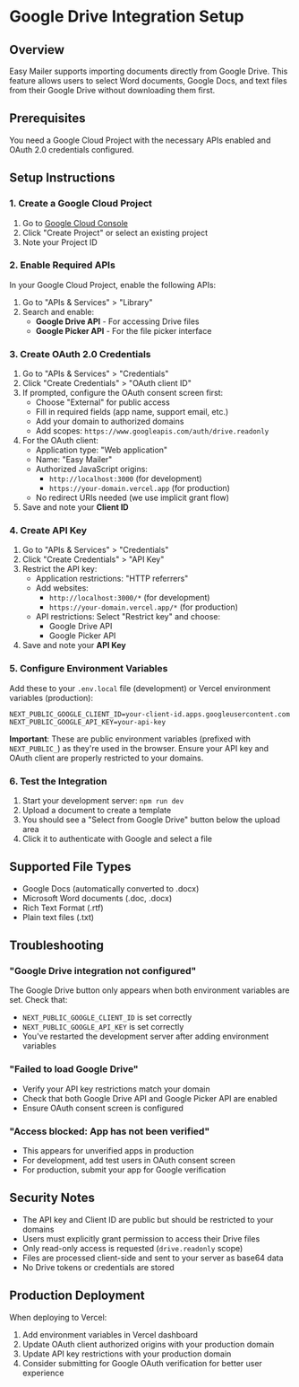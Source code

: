 # Google Drive Integration Setup

## Overview
Easy Mailer supports importing documents directly from Google Drive. This feature allows users to select Word documents, Google Docs, and text files from their Google Drive without downloading them first.

## Prerequisites
You need a Google Cloud Project with the necessary APIs enabled and OAuth 2.0 credentials configured.

## Setup Instructions

### 1. Create a Google Cloud Project
1. Go to [Google Cloud Console](https://console.cloud.google.com/)
2. Click "Create Project" or select an existing project
3. Note your Project ID

### 2. Enable Required APIs
In your Google Cloud Project, enable the following APIs:
1. Go to "APIs & Services" > "Library"
2. Search and enable:
   - **Google Drive API** - For accessing Drive files
   - **Google Picker API** - For the file picker interface

### 3. Create OAuth 2.0 Credentials
1. Go to "APIs & Services" > "Credentials"
2. Click "Create Credentials" > "OAuth client ID"
3. If prompted, configure the OAuth consent screen first:
   - Choose "External" for public access
   - Fill in required fields (app name, support email, etc.)
   - Add your domain to authorized domains
   - Add scopes: `https://www.googleapis.com/auth/drive.readonly`
4. For the OAuth client:
   - Application type: "Web application"
   - Name: "Easy Mailer"
   - Authorized JavaScript origins:
     - `http://localhost:3000` (for development)
     - `https://your-domain.vercel.app` (for production)
   - No redirect URIs needed (we use implicit grant flow)
5. Save and note your **Client ID**

### 4. Create API Key
1. Go to "APIs & Services" > "Credentials"
2. Click "Create Credentials" > "API Key"
3. Restrict the API key:
   - Application restrictions: "HTTP referrers"
   - Add websites:
     - `http://localhost:3000/*` (for development)
     - `https://your-domain.vercel.app/*` (for production)
   - API restrictions: Select "Restrict key" and choose:
     - Google Drive API
     - Google Picker API
4. Save and note your **API Key**

### 5. Configure Environment Variables
Add these to your `.env.local` file (development) or Vercel environment variables (production):

```env
NEXT_PUBLIC_GOOGLE_CLIENT_ID=your-client-id.apps.googleusercontent.com
NEXT_PUBLIC_GOOGLE_API_KEY=your-api-key
```

**Important**: These are public environment variables (prefixed with `NEXT_PUBLIC_`) as they're used in the browser. Ensure your API key and OAuth client are properly restricted to your domains.

### 6. Test the Integration
1. Start your development server: `npm run dev`
2. Upload a document to create a template
3. You should see a "Select from Google Drive" button below the upload area
4. Click it to authenticate with Google and select a file

## Supported File Types
- Google Docs (automatically converted to .docx)
- Microsoft Word documents (.doc, .docx)
- Rich Text Format (.rtf)
- Plain text files (.txt)

## Troubleshooting

### "Google Drive integration not configured"
The Google Drive button only appears when both environment variables are set. Check that:
- `NEXT_PUBLIC_GOOGLE_CLIENT_ID` is set correctly
- `NEXT_PUBLIC_GOOGLE_API_KEY` is set correctly
- You've restarted the development server after adding environment variables

### "Failed to load Google Drive"
- Verify your API key restrictions match your domain
- Check that both Google Drive API and Google Picker API are enabled
- Ensure OAuth consent screen is configured

### "Access blocked: App has not been verified"
- This appears for unverified apps in production
- For development, add test users in OAuth consent screen
- For production, submit your app for Google verification

## Security Notes
- The API key and Client ID are public but should be restricted to your domains
- Users must explicitly grant permission to access their Drive files
- Only read-only access is requested (`drive.readonly` scope)
- Files are processed client-side and sent to your server as base64 data
- No Drive tokens or credentials are stored

## Production Deployment
When deploying to Vercel:
1. Add environment variables in Vercel dashboard
2. Update OAuth client authorized origins with your production domain
3. Update API key restrictions with your production domain
4. Consider submitting for Google OAuth verification for better user experience